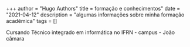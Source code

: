 +++
author = "Hugo Authors"
title = formação e conhecimentos"
date = "2021-04-12"
description = "algumas informações sobre minha formação acadêmica"
tags = []

Cursando Técnico integrado em informática no IFRN - campus - João câmara

